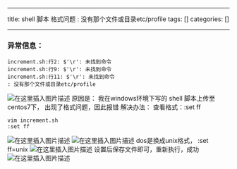 
--- 
title:  shell 脚本 格式问题 : 没有那个文件或目录etc/profile 
tags: []
categories: [] 

---
### 异常信息：

```
increment.sh:行2: $'\r': 未找到命令
increment.sh:行9: $'\r': 未找到命令
increment.sh:行11: $'\r': 未找到命令
: 没有那个文件或目录etc/profile

```

<img src="https://img-blog.csdnimg.cn/546aaa7e0f8747f3ad94b9839c0ae8bd.png" alt="在这里插入图片描述"> 原因是： 我在windows环境下写的 shell 脚本上传至centos7下， 出现了格式问题，因此报错 解决办法： 查看格式：:set ff

```
vim increment.sh 
:set ff

```

<img src="https://img-blog.csdnimg.cn/44bab52ad24945428bb844b8849a0a57.png?x-oss-process=image/watermark,type_d3F5LXplbmhlaQ,shadow_50,text_Q1NETiBA56eL5Y-25riF6aOO,size_20,color_FFFFFF,t_70,g_se,x_16" alt="在这里插入图片描述"> <img src="https://img-blog.csdnimg.cn/210224606f4645c08ed91f426a66dc97.png" alt="在这里插入图片描述"> dos是换成unix格式， :set ff=unix <img src="https://img-blog.csdnimg.cn/c1444ffee4b74b128b2dc1b5b766876e.png" alt="在这里插入图片描述"> 设置后保存文件即可，重新执行，成功 <img src="https://img-blog.csdnimg.cn/30c146874d0c4d05b3c6cb11bb2bc355.png" alt="在这里插入图片描述">
